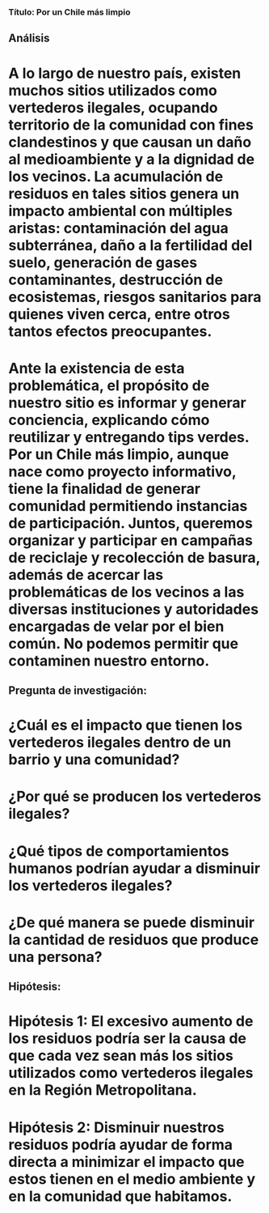 ### Título: Por un Chile más limpio

## Análisis
# A lo largo de nuestro país, existen muchos sitios utilizados como vertederos ilegales, ocupando territorio de la comunidad con fines clandestinos y que causan un daño al medioambiente y a la dignidad de los vecinos. La acumulación de residuos en tales sitios genera un impacto ambiental con múltiples aristas: contaminación del agua subterránea, daño a la fertilidad del suelo, generación de gases contaminantes, destrucción de ecosistemas, riesgos sanitarios para quienes viven cerca, entre otros tantos efectos preocupantes.
# Ante la existencia de esta problemática, el propósito de nuestro sitio es informar y generar conciencia, explicando cómo reutilizar y entregando tips verdes. Por un Chile más limpio, aunque nace como proyecto informativo, tiene la finalidad de generar comunidad permitiendo instancias de participación. Juntos, queremos organizar y participar en campañas de reciclaje y recolección de basura, además de acercar las problemáticas de los vecinos a las diversas instituciones y autoridades encargadas de velar por el bien común. No podemos permitir que contaminen nuestro entorno.

## Pregunta de investigación: 

# ¿Cuál es el impacto que tienen los vertederos ilegales dentro de un barrio y una comunidad?

# ¿Por qué se producen los vertederos ilegales? 

# ¿Qué tipos de comportamientos humanos podrían ayudar a disminuir los vertederos ilegales?

# ¿De qué manera se puede disminuir la cantidad de residuos que produce una persona?


## Hipótesis: 

# Hipótesis 1: El excesivo aumento de los residuos podría ser la causa de que cada vez sean más los sitios utilizados como vertederos ilegales en la Región Metropolitana.

# Hipótesis 2: Disminuir nuestros residuos podría ayudar de forma directa a minimizar el impacto que estos tienen en el medio ambiente y en la comunidad que habitamos.
